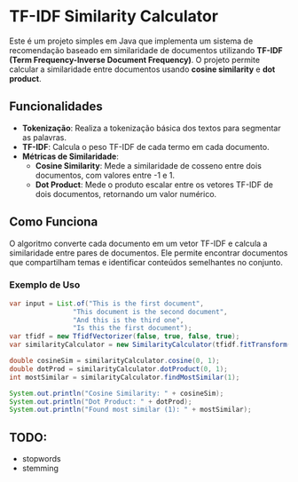 # TF-IDF Similarity Calculator

Este é um projeto simples em Java que implementa um sistema de recomendação baseado em similaridade de documentos utilizando **TF-IDF (Term Frequency-Inverse Document Frequency)**. O projeto permite calcular a similaridade entre documentos usando **cosine similarity** e **dot product**.

## Funcionalidades

- **Tokenização**: Realiza a tokenização básica dos textos para segmentar as palavras.
- **TF-IDF**: Calcula o peso TF-IDF de cada termo em cada documento.
- **Métricas de Similaridade**:
  - **Cosine Similarity**: Mede a similaridade de cosseno entre dois documentos, com valores entre -1 e 1.
  - **Dot Product**: Mede o produto escalar entre os vetores TF-IDF de dois documentos, retornando um valor numérico.

## Como Funciona

O algoritmo converte cada documento em um vetor TF-IDF e calcula a similaridade entre pares de documentos. Ele permite encontrar documentos que compartilham temas e identificar conteúdos semelhantes no conjunto.

### Exemplo de Uso

```java
var input = List.of("This is the first document",
                "This document is the second document",
                "And this is the third one",
                "Is this the first document");
var tfidf = new TfidfVectorizer(false, true, false, true);
var similarityCalculator = new SimilarityCalculator(tfidf.fitTransform(input));

double cosineSim = similarityCalculator.cosine(0, 1);
double dotProd = similarityCalculator.dotProduct(0, 1);
int mostSimilar = similarityCalculator.findMostSimilar(1);

System.out.println("Cosine Similarity: " + cosineSim);
System.out.println("Dot Product: " + dotProd);
System.out.println("Found most similar (1): " + mostSimilar);
```

## TODO: 
* stopwords
* stemming
